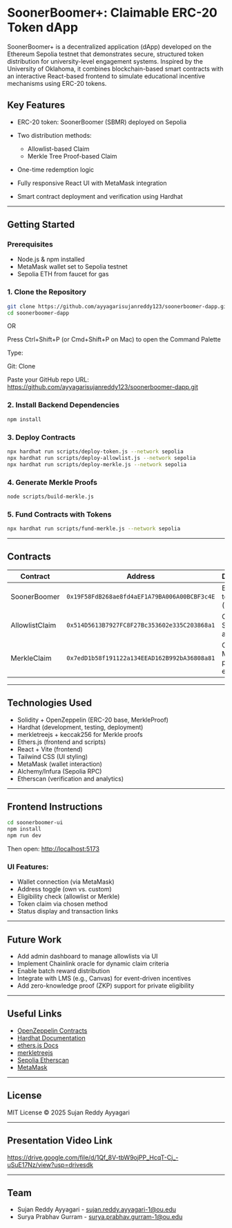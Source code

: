 # SoonerBoomer+: Claimable ERC-20 Token dApp

SoonerBoomer+ is a decentralized application (dApp) developed on the Ethereum Sepolia testnet that demonstrates secure, structured token distribution for university-level engagement systems. Inspired by the University of Oklahoma, it combines blockchain-based smart contracts with an interactive React-based frontend to simulate educational incentive mechanisms using ERC-20 tokens.

## Key Features

* ERC-20 token: SoonerBoomer (SBMR) deployed on Sepolia
* Two distribution methods:

  * Allowlist-based Claim
  * Merkle Tree Proof-based Claim
* One-time redemption logic
* Fully responsive React UI with MetaMask integration
* Smart contract deployment and verification using Hardhat

---

## Getting Started

### Prerequisites

* Node.js & npm installed
* MetaMask wallet set to Sepolia testnet
* Sepolia ETH from faucet for gas

### 1. Clone the Repository

```bash
git clone https://github.com/ayyagarisujanreddy123/soonerboomer-dapp.git
cd soonerboomer-dapp
```  
OR


Press Ctrl+Shift+P (or Cmd+Shift+P on Mac) to open the Command Palette

Type:

Git: Clone

Paste your GitHub repo URL: https://github.com/ayyagarisujanreddy123/soonerboomer-dapp.git





### 2. Install Backend Dependencies

```bash
npm install
```

### 3. Deploy Contracts

```bash
npx hardhat run scripts/deploy-token.js --network sepolia
npx hardhat run scripts/deploy-allowlist.js --network sepolia
npx hardhat run scripts/deploy-merkle.js --network sepolia
```

### 4. Generate Merkle Proofs

```bash
node scripts/build-merkle.js
```

### 5. Fund Contracts with Tokens

```bash
npx hardhat run scripts/fund-merkle.js --network sepolia
```

---

## Contracts

| Contract       | Address                                      | Description                          |
| -------------- | -------------------------------------------- | ------------------------------------ |
| SoonerBoomer   | `0x19F58FdB268ae8fd4aEF1A79BA006A00BCBF3c4E` | ERC-20 token (SBMR)                  |
| AllowlistClaim | `0x514D5613B7927FC8F27Bc353602e335C203868a1` | Claim 1000 SBMR if allowlisted       |
| MerkleClaim    | `0x7edD1b58f191122a134EEAD162B992bA36808a81` | Claim using Merkle proof if eligible |

---

## Technologies Used

* Solidity + OpenZeppelin (ERC-20 base, MerkleProof)
* Hardhat (development, testing, deployment)
* merkletreejs + keccak256 for Merkle proofs
* Ethers.js (frontend and scripts)
* React + Vite (frontend)
* Tailwind CSS (UI styling)
* MetaMask (wallet interaction)
* Alchemy/Infura (Sepolia RPC)
* Etherscan (verification and analytics)

---

## Frontend Instructions

```bash
cd soonerboomer-ui
npm install
npm run dev
```

Then open: [http://localhost:5173](http://localhost:5173)

### UI Features:

* Wallet connection (via MetaMask)
* Address toggle (own vs. custom)
* Eligibility check (allowlist or Merkle)
* Token claim via chosen method
* Status display and transaction links

---

## Future Work

* Add admin dashboard to manage allowlists via UI
* Implement Chainlink oracle for dynamic claim criteria
* Enable batch reward distribution
* Integrate with LMS (e.g., Canvas) for event-driven incentives
* Add zero-knowledge proof (ZKP) support for private eligibility

---

## Useful Links

* [OpenZeppelin Contracts](https://docs.openzeppelin.com/contracts/)
* [Hardhat Documentation](https://hardhat.org/docs)
* [ethers.js Docs](https://docs.ethers.org/)
* [merkletreejs](https://github.com/miguelmota/merkletreejs)
* [Sepolia Etherscan](https://sepolia.etherscan.io)
* [MetaMask](https://metamask.io)

---

## License

MIT License © 2025 Sujan Reddy Ayyagari

---

## Presentation Video Link

<https://drive.google.com/file/d/1Qf_8V-tbW9ojPP_HcqT-Cj_-uSuE17Nz/view?usp=drivesdk>

---

## Team

* Sujan Reddy Ayyagari - sujan.reddy.ayyagari-1@ou.edu
* Surya Prabhav Gurram - surya.prabhav.gurram-1@ou.edu
